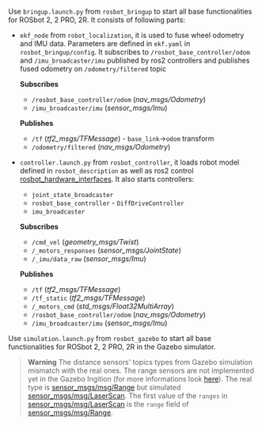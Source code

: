 Use `bringup.launch.py` from `rosbot_bringup` to start all base functionalities for ROSbot 2, 2 PRO, 2R. It consists of following parts:

- `ekf_node` from `robot_localization`, it is used to fuse wheel odometry and IMU data. Parameters are defined in `ekf.yaml` in `rosbot_bringup/config`. It subscribes to `/rosbot_base_controller/odom` and `/imu_broadcaster/imu` published by ros2 controllers and publishes fused odometry on `/odometry/filtered` topic

  **Subscribes**
  - `/rosbot_base_controller/odom` (_nav_msgs/Odometry_)
  - `/imu_broadcaster/imu` (_sensor_msgs/Imu_)

  **Publishes**
  - `/tf` (_tf2_msgs/TFMessage_) - `base_link`->`odom` transform
  - `/odometry/filtered` (_nav_msgs/Odometry_)


- `controller.launch.py` from `rosbot_controller`, it loads robot model defined in `rosbot_description` as well as ros2 control [rosbot_hardware_interfaces](https://github.com/husarion/rosbot_hardware_interfaces). It also starts controllers:
  * `joint_state_broadcaster`
  * `rosbot_base_controller` - `DiffDriveController`
  * `imu_broadcaster`

  **Subscribes**
  - `/cmd_vel` (_geometry_msgs/Twist_)
  - `/_motors_responses` (_sensor_msgs/JointState_)
  - `/_imu/data_raw` (_sensor_msgs/Imu_)

  **Publishes**
  - `/tf` (_tf2_msgs/TFMessage_)
  - `/tf_static` (_tf2_msgs/TFMessage_)
  - `/_motors_cmd` (_std_msgs/Float32MultiArray_)
  - `/rosbot_base_controller/odom` (_nav_msgs/Odometry_)
  - `/imu_broadcaster/imu` (_sensor_msgs/Imu_)

Use `simulation.launch.py` from `rosbot_gazebo` to start all base functionalities for ROSbot 2, 2 PRO, 2R in the Gazebo simulator.
> **Warning**
> The distance sensors' topics types from Gazebo simulation mismatch with the real ones. The range sensors are not implemented yet in the Gazebo Ingition (for more informations look [here](https://github.com/gazebosim/gz-sensors/issues/19)). The real type is [sensor_msgs/msg/Range](https://github.com/ros2/common_interfaces/blob/rolling/sensor_msgs/msg/Range.msg) but simulated [sensor_msgs/msg/LaserScan](https://github.com/ros2/common_interfaces/blob/rolling/sensor_msgs/msg/LaserScan.msg). The first value of the `ranges` in [sensor_msgs/msg/LaserScan](https://github.com/ros2/common_interfaces/blob/rolling/sensor_msgs/msg/LaserScan.msg) is the `range` field of [sensor_msgs/msg/Range](https://github.com/ros2/common_interfaces/blob/rolling/sensor_msgs/msg/Range.msg).
